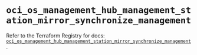 # `oci_os_management_hub_management_station_mirror_synchronize_management`

Refer to the Terraform Registry for docs: [`oci_os_management_hub_management_station_mirror_synchronize_management`](https://registry.terraform.io/providers/oracle/oci/7.19.0/docs/resources/os_management_hub_management_station_mirror_synchronize_management).
